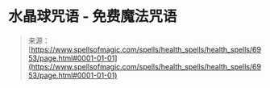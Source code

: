 <!--yml

分类：未分类

日期：2024年06月12日 18:41:50

-->

# 水晶球咒语 - 免费魔法咒语

> 来源：[https://www.spellsofmagic.com/spells/health_spells/health_spells/6953/page.html#0001-01-01](https://www.spellsofmagic.com/spells/health_spells/health_spells/6953/page.html#0001-01-01)
